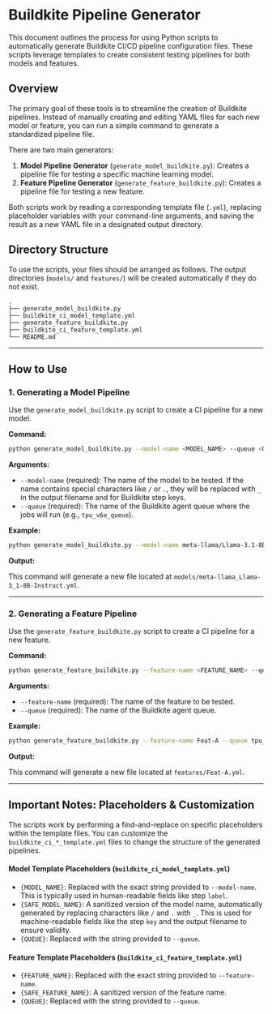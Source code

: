 # Buildkite Pipeline Generator

This document outlines the process for using Python scripts to automatically generate Buildkite CI/CD pipeline configuration files. These scripts leverage templates to create consistent testing pipelines for both models and features.

## Overview

The primary goal of these tools is to streamline the creation of Buildkite pipelines. Instead of manually creating and editing YAML files for each new model or feature, you can run a simple command to generate a standardized pipeline file.

There are two main generators:

1.  **Model Pipeline Generator** (`generate_model_buildkite.py`): Creates a pipeline file for testing a specific machine learning model.
2.  **Feature Pipeline Generator** (`generate_feature_buildkite.py`): Creates a pipeline file for testing a new feature.

Both scripts work by reading a corresponding template file (`.yml`), replacing placeholder variables with your command-line arguments, and saving the result as a new YAML file in a designated output directory.

## Directory Structure

To use the scripts, your files should be arranged as follows. The output directories (`models/` and `features/`) will be created automatically if they do not exist.

```
.
├── generate_model_buildkite.py
├── buildkite_ci_model_template.yml
├── generate_feature_buildkite.py
├── buildkite_ci_feature_template.yml
└── README.md
```

-----

## How to Use

### 1\. Generating a Model Pipeline

Use the `generate_model_buildkite.py` script to create a CI pipeline for a new model.

**Command:**

```bash
python generate_model_buildkite.py --model-name <MODEL_NAME> --queue <QUEUE_NAME>
```

**Arguments:**

  * `--model-name` (required): The name of the model to be tested. If the name contains special characters like `/` or `.`, they will be replaced with `_` in the output filename and for Buildkite step keys.
  * `--queue` (required): The name of the Buildkite agent queue where the jobs will run (e.g., `tpu_v6e_queue`).

**Example:**

```bash
python generate_model_buildkite.py --model-name meta-llama/Llama-3.1-8B-Instruct --queue tpu_v6e_queue
```

**Output:**

This command will generate a new file located at `models/meta-llama_Llama-3_1-8B-Instruct.yml`.

-----

### 2\. Generating a Feature Pipeline

Use the `generate_feature_buildkite.py` script to create a CI pipeline for a new feature.

**Command:**

```bash
python generate_feature_buildkite.py --feature-name <FEATURE_NAME> --queue <QUEUE_NAME>
```

**Arguments:**

  * `--feature-name` (required): The name of the feature to be tested.
  * `--queue` (required): The name of the Buildkite agent queue.

**Example:**

```bash
python generate_feature_buildkite.py --feature-name Feat-A --queue tpu_v6e_queue
```

**Output:**

This command will generate a new file located at `features/Feat-A.yml`.

-----

## Important Notes: Placeholders & Customization

The scripts work by performing a find-and-replace on specific placeholders within the template files. You can customize the `buildkite_ci_*_template.yml` files to change the structure of the generated pipelines.

#### **Model Template Placeholders (`buildkite_ci_model_template.yml`)**

  * `{MODEL_NAME}`: Replaced with the exact string provided to `--model-name`. This is typically used in human-readable fields like step `label`.
  * `{SAFE_MODEL_NAME}`: A sanitized version of the model name, automatically generated by replacing characters like `/` and `.` with `_`. This is used for machine-readable fields like the step `key` and the output filename to ensure validity.
  * `{QUEUE}`: Replaced with the string provided to `--queue`.

#### **Feature Template Placeholders (`buildkite_ci_feature_template.yml`)**

  * `{FEATURE_NAME}`: Replaced with the exact string provided to `--feature-name`.
  * `{SAFE_FEATURE_NAME}`: A sanitized version of the feature name.
  * `{QUEUE}`: Replaced with the string provided to `--queue`.